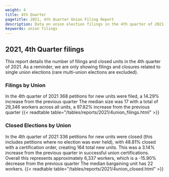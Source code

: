 ```yaml
---
weight: 4
title: 4th Quarter
pagetitle: 2021, 4th Quarter Union Filing Report
description: Data on union election filings in the 4th quarter of 2021
keywords: union filings
---
```


## 2021, 4th Quarter filings

This report details the number of filings and closed units in the 4th quarter of 2021. As a reminder, we are only showing filings and closures related to single union elections (rare multi-union elections are excluded).

### Filings by Union
In the 4th quarter of 2021 368 petitions for new units were filed, a 14.29% increase from the previous quarter The median size was 17 with a total of 29,346 workers across all units, a 97.82% increase from the previous quarter
{{< readtable table="/tables/reports/2021/4union_filings.html" >}}

### Closed Elections by Union
In the 4th quarter of 2021 336 petitions for new units were closed (this includes petitions where no election was ever held), with 48.81% closed with a certification order, creating 164 total new units. This was a 3.14% increase from the previous quarter in successful union certifications. Overall this represents approximately 6,337 workers, which is a -15.90% decrease from the previous quarter The median bargaining unit has 22 workers.
{{< readtable table="/tables/reports/2021/4union_closed.html" >}}
